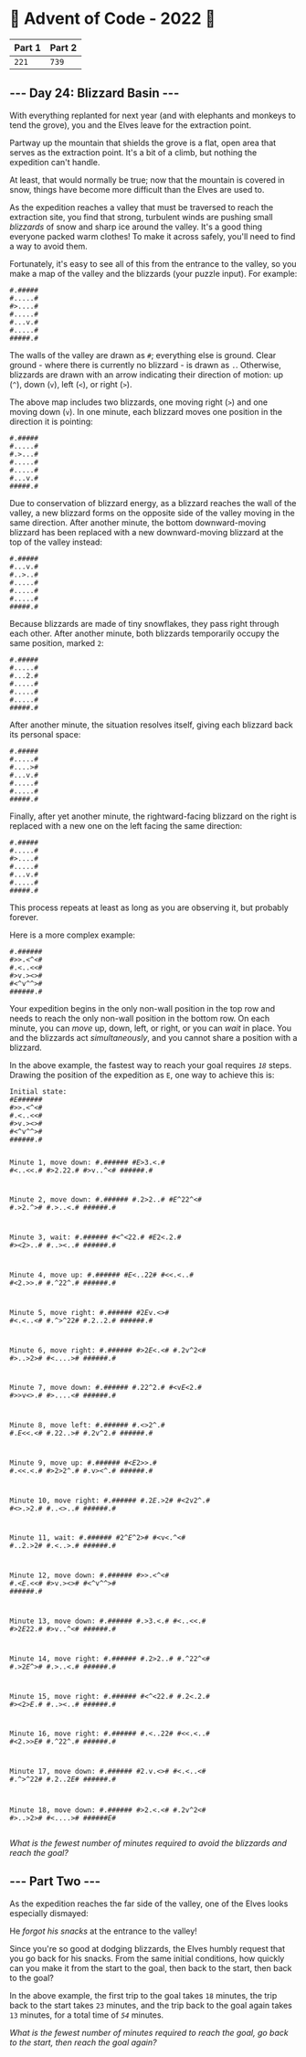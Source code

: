 # 🎄 Advent of Code - 2022 🎄
| Part 1 | Part 2 |
| ------ | ------ |
| `221` | `739` |

<h2>--- Day 24: Blizzard Basin ---</h2><p>With everything replanted for next year (and with elephants and monkeys to tend the grove), you and the Elves leave for the extraction point.</p>
<p>Partway up the mountain that shields the grove is a flat, open area that serves as the extraction point. It's a bit of a climb, but nothing the expedition can't handle.</p>
<p>At least, that would normally be true; now that the mountain is covered in snow, things have become more difficult than the Elves are used to.</p>
<p>As the expedition reaches a valley that must be traversed to reach the extraction site, you find that strong, turbulent winds are pushing small <em>blizzards</em> of snow and sharp ice around the valley. It's a good thing everyone packed warm clothes! To make it across safely, you'll need to find a way to avoid them.</p>
<p>Fortunately, it's easy to see all of this from the entrance to the valley, so you make a map of the valley and the blizzards (your puzzle input). For example:</p>
<pre><code>#.#####
#.....#
#&gt;....#
#.....#
#...v.#
#.....#
#####.#
</code></pre>
<p>The walls of the valley are drawn as <code>#</code>; everything else is ground. Clear ground - where there is currently no blizzard - is drawn as <code>.</code>. Otherwise, blizzards are drawn with an arrow indicating their direction of motion: up (<code>^</code>), down (<code>v</code>), left (<code>&lt;</code>), or right (<code>&gt;</code>).</p>
<p>The above map includes two blizzards, one moving right (<code>&gt;</code>) and one moving down (<code>v</code>). In one minute, each blizzard moves one position in the direction it is pointing:</p>
<pre><code>#.#####
#.....#
#.&gt;...#
#.....#
#.....#
#...v.#
#####.#
</code></pre>
<p>Due to <span title="I think, anyway. Do I look like a theoretical blizzacist?">conservation of blizzard energy</span>, as a blizzard reaches the wall of the valley, a new blizzard forms on the opposite side of the valley moving in the same direction. After another minute, the bottom downward-moving blizzard has been replaced with a new downward-moving blizzard at the top of the valley instead:</p>
<pre><code>#.#####
#...v.#
#..&gt;..#
#.....#
#.....#
#.....#
#####.#
</code></pre>
<p>Because blizzards are made of tiny snowflakes, they pass right through each other. After another minute, both blizzards temporarily occupy the same position, marked <code>2</code>:</p>
<pre><code>#.#####
#.....#
#...2.#
#.....#
#.....#
#.....#
#####.#
</code></pre>
<p>After another minute, the situation resolves itself, giving each blizzard back its personal space:</p>
<pre><code>#.#####
#.....#
#....&gt;#
#...v.#
#.....#
#.....#
#####.#
</code></pre>
<p>Finally, after yet another minute, the rightward-facing blizzard on the right is replaced with a new one on the left facing the same direction:</p>
<pre><code>#.#####
#.....#
#&gt;....#
#.....#
#...v.#
#.....#
#####.#
</code></pre>
<p>This process repeats at least as long as you are observing it, but probably forever.</p>
<p>Here is a more complex example:</p>
<pre><code>#.######
#&gt;&gt;.&lt;^&lt;#
#.&lt;..&lt;&lt;#
#&gt;v.&gt;&lt;&gt;#
#&lt;^v^^&gt;#
######.#
</code></pre>
<p>Your expedition begins in the only non-wall position in the top row and needs to reach the only non-wall position in the bottom row. On each minute, you can <em>move</em> up, down, left, or right, or you can <em>wait</em> in place. You and the blizzards act <em>simultaneously</em>, and you cannot share a position with a blizzard.</p>
<p>In the above example, the fastest way to reach your goal requires <code><em>18</em></code> steps. Drawing the position of the expedition as <code>E</code>, one way to achieve this is:</p>
<pre><code>Initial state:
#<em>E</em>######
#&gt;&gt;.&lt;^&lt;#
#.&lt;..&lt;&lt;#
#&gt;v.&gt;&lt;&gt;#
#&lt;^v^^&gt;#
######.#

Minute 1, move down:
#.######
#<em>E</em>&gt;3.&lt;.#
#&lt;..&lt;&lt;.#
#&gt;2.22.#
#&gt;v..^&lt;#
######.#

Minute 2, move down:
#.######
#.2&gt;2..#
#<em>E</em>^22^&lt;#
#.&gt;2.^&gt;#
#.&gt;..&lt;.#
######.#

Minute 3, wait:
#.######
#&lt;^&lt;22.#
#<em>E</em>2&lt;.2.#
#&gt;&lt;2&gt;..#
#..&gt;&lt;..#
######.#

Minute 4, move up:
#.######
#<em>E</em>&lt;..22#
#&lt;&lt;.&lt;..#
#&lt;2.&gt;&gt;.#
#.^22^.#
######.#

Minute 5, move right:
#.######
#2<em>E</em>v.&lt;&gt;#
#&lt;.&lt;..&lt;#
#.^&gt;^22#
#.2..2.#
######.#

Minute 6, move right:
#.######
#&gt;2<em>E</em>&lt;.&lt;#
#.2v^2&lt;#
#&gt;..&gt;2&gt;#
#&lt;....&gt;#
######.#

Minute 7, move down:
#.######
#.22^2.#
#&lt;v<em>E</em>&lt;2.#
#&gt;&gt;v&lt;&gt;.#
#&gt;....&lt;#
######.#

Minute 8, move left:
#.######
#.&lt;&gt;2^.#
#.<em>E</em>&lt;&lt;.&lt;#
#.22..&gt;#
#.2v^2.#
######.#

Minute 9, move up:
#.######
#&lt;<em>E</em>2&gt;&gt;.#
#.&lt;&lt;.&lt;.#
#&gt;2&gt;2^.#
#.v&gt;&lt;^.#
######.#

Minute 10, move right:
#.######
#.2<em>E</em>.&gt;2#
#&lt;2v2^.#
#&lt;&gt;.&gt;2.#
#..&lt;&gt;..#
######.#

Minute 11, wait:
#.######
#2^<em>E</em>^2&gt;#
#&lt;v&lt;.^&lt;#
#..2.&gt;2#
#.&lt;..&gt;.#
######.#

Minute 12, move down:
#.######
#&gt;&gt;.&lt;^&lt;#
#.&lt;<em>E</em>.&lt;&lt;#
#&gt;v.&gt;&lt;&gt;#
#&lt;^v^^&gt;#
######.#

Minute 13, move down:
#.######
#.&gt;3.&lt;.#
#&lt;..&lt;&lt;.#
#&gt;2<em>E</em>22.#
#&gt;v..^&lt;#
######.#

Minute 14, move right:
#.######
#.2&gt;2..#
#.^22^&lt;#
#.&gt;2<em>E</em>^&gt;#
#.&gt;..&lt;.#
######.#

Minute 15, move right:
#.######
#&lt;^&lt;22.#
#.2&lt;.2.#
#&gt;&lt;2&gt;<em>E</em>.#
#..&gt;&lt;..#
######.#

Minute 16, move right:
#.######
#.&lt;..22#
#&lt;&lt;.&lt;..#
#&lt;2.&gt;&gt;<em>E</em>#
#.^22^.#
######.#

Minute 17, move down:
#.######
#2.v.&lt;&gt;#
#&lt;.&lt;..&lt;#
#.^&gt;^22#
#.2..2<em>E</em>#
######.#

Minute 18, move down:
#.######
#&gt;2.&lt;.&lt;#
#.2v^2&lt;#
#&gt;..&gt;2&gt;#
#&lt;....&gt;#
######<em>E</em>#
</code></pre>
<p><em>What is the fewest number of minutes required to avoid the blizzards and reach the goal?</em></p>

<h2 id="part2">--- Part Two ---</h2><p>As the expedition reaches the far side of the valley, one of the Elves looks especially dismayed:</p>
<p>He <em>forgot his snacks</em> at the entrance to the valley!</p>
<p>Since you're so good at dodging blizzards, the Elves humbly request that you go back for his snacks. From the same initial conditions, how quickly can you make it from the start to the goal, then back to the start, then back to the goal?</p>
<p>In the above example, the first trip to the goal takes <code>18</code> minutes, the trip back to the start takes <code>23</code> minutes, and the trip back to the goal again takes <code>13</code> minutes, for a total time of <code><em>54</em></code> minutes.</p>
<p><em>What is the fewest number of minutes required to reach the goal, go back to the start, then reach the goal again?</em></p>
